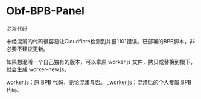 # Obf-BPB-Panel
混淆代码

未经混淆的代码很容易让Cloudflare检测到并报1101错误。已部署的BPB脚本，非必要不建议更新。

如果想混淆一个自己独有的版本，可以拿原 worker.js 文件，拷贝或替换到根下，就会生成 worker-new.js。

worker.js：原 BPB 代码，无论混淆与否。
_worker.js：混淆后的个人专属 BPB 代码。
